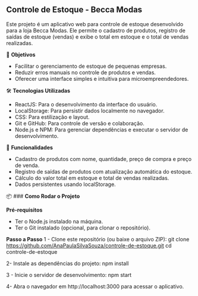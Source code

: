 ## **Controle de Estoque - Becca Modas**
Este projeto é um aplicativo web para controle de estoque desenvolvido para a loja Becca Modas. Ele permite o cadastro de produtos, registro de saídas de estoque (vendas) e exibe o total em estoque e o total de vendas realizadas.

🎯 **Objetivos**
- Facilitar o gerenciamento de estoque de pequenas empresas.
- Reduzir erros manuais no controle de produtos e vendas.
- Oferecer uma interface simples e intuitiva para microempreendedores.


🛠️ **Tecnologias Utilizadas**
- ReactJS: Para o desenvolvimento da interface do usuário.
- LocalStorage: Para persistir dados localmente no navegador.
- CSS: Para estilização e layout.
- Git e GitHub: Para controle de versão e colaboração.
- Node.js e NPM: Para gerenciar dependências e executar o servidor de desenvolvimento.


🚀 **Funcionalidades**
- Cadastro de produtos com nome, quantidade, preço de compra e preço de venda.
- Registro de saídas de produtos com atualização automática do estoque.
- Cálculo do valor total em estoque e total de vendas realizadas.
- Dados persistentes usando localStorage.


📦 ### **Como Rodar o Projeto**

**Pré-requisitos**
- Ter o Node.js instalado na máquina.
- Ter o Git instalado (opcional, para clonar o repositório).

**Passo a Passo**
1 - Clone este repositório (ou baixe o arquivo ZIP):
git clone https://github.com/AnaPaulaSilvaSouza/controle-de-estoque.git
cd controle-de-estoque

2- Instale as dependências do projeto:
npm install

3 - Inicie o servidor de desenvolvimento:
npm start

4- Abra o navegador em http://localhost:3000 para acessar o aplicativo.




